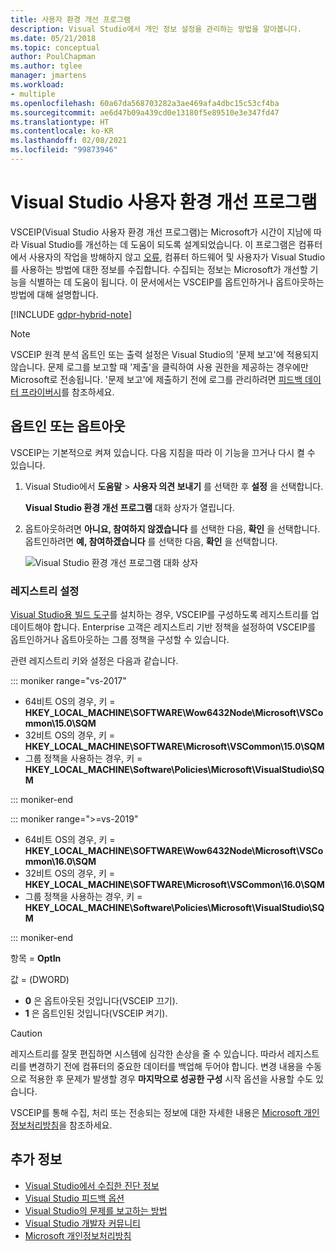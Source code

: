 ```yaml
---
title: 사용자 환경 개선 프로그램
description: Visual Studio에서 개인 정보 설정을 관리하는 방법을 알아봅니다.
ms.date: 05/21/2018
ms.topic: conceptual
author: PoulChapman
ms.author: tglee
manager: jmartens
ms.workload:
- multiple
ms.openlocfilehash: 60a67da568703282a3ae469afa4dbc15c53cf4ba
ms.sourcegitcommit: ae6d47b09a439cd0e13180f5e89510e3e347fd47
ms.translationtype: HT
ms.contentlocale: ko-KR
ms.lasthandoff: 02/08/2021
ms.locfileid: "99873946"
---
```

# <a name="visual-studio-customer-experience-improvement-program"></a>Visual Studio 사용자 환경 개선 프로그램

VSCEIP(Visual Studio 사용자 환경 개선 프로그램)는 Microsoft가 시간이 지남에 따라 Visual Studio를 개선하는 데 도움이 되도록 설계되었습니다. 이 프로그램은 컴퓨터에서 사용자의 작업을 방해하지 않고 [오류](../ide/diagnostic-data-collection.md), 컴퓨터 하드웨어 및 사용자가 Visual Studio를 사용하는 방법에 대한 정보를 수집합니다. 수집되는 정보는 Microsoft가 개선할 기능을 식별하는 데 도움이 됩니다. 이 문서에서는 VSCEIP를 옵트인하거나 옵트아웃하는 방법에 대해 설명합니다.

[!INCLUDE [gdpr-hybrid-note](../misc/includes/gdpr-hybrid-note.md)]
> [!NOTE]
> VSCEIP 원격 분석 옵트인 또는 출력 설정은 Visual Studio의 '문제 보고'에 적용되지 않습니다. 문제 로그를 보고할 때 '제출'을 클릭하여 사용 권한을 제공하는 경우에만 Microsoft로 전송됩니다. '문제 보고'에 제출하기 전에 로그를 관리하려면 [피드백 데이터 프라이버시](./developer-community-privacy.md)를 참조하세요.

## <a name="opt-in-or-out"></a>옵트인 또는 옵트아웃

VSCEIP는 기본적으로 켜져 있습니다. 다음 지침을 따라 이 기능을 끄거나 다시 켤 수 있습니다.

1. Visual Studio에서 **도움말** > **사용자 의견 보내기** 를 선택한 후 **설정** 을 선택합니다.

   **Visual Studio 환경 개선 프로그램** 대화 상자가 열립니다.

1. 옵트아웃하려면 **아니요, 참여하지 않겠습니다** 를 선택한 다음, **확인** 을 선택합니다. 옵트인하려면 **예, 참여하겠습니다** 를 선택한 다음, **확인** 을 선택합니다.

   ![Visual Studio 환경 개선 프로그램 대화 상자](media/experience-improvement-program.png)

### <a name="registry-settings"></a>레지스트리 설정

[Visual Studio용 빌드 도구](https://visualstudio.microsoft.com/downloads/#build-tools-for-visual-studio-2017)를 설치하는 경우, VSCEIP를 구성하도록 레지스트리를 업데이트해야 합니다. Enterprise 고객은 레지스트리 기반 정책을 설정하여 VSCEIP를 옵트인하거나 옵트아웃하는 그룹 정책을 구성할 수 있습니다.

관련 레지스트리 키와 설정은 다음과 같습니다.

::: moniker range="vs-2017"

- 64비트 OS의 경우, 키 = **HKEY_LOCAL_MACHINE\SOFTWARE\Wow6432Node\Microsoft\VSCommon\15.0\SQM**
- 32비트 OS의 경우, 키 = **HKEY_LOCAL_MACHINE\SOFTWARE\Microsoft\VSCommon\15.0\SQM**
- 그룹 정책을 사용하는 경우, 키 = **HKEY_LOCAL_MACHINE\Software\Policies\Microsoft\VisualStudio\SQM**

::: moniker-end

::: moniker range=">=vs-2019"

- 64비트 OS의 경우, 키 = **HKEY_LOCAL_MACHINE\SOFTWARE\Wow6432Node\Microsoft\VSCommon\16.0\SQM**
- 32비트 OS의 경우, 키 = **HKEY_LOCAL_MACHINE\SOFTWARE\Microsoft\VSCommon\16.0\SQM**
- 그룹 정책을 사용하는 경우, 키 = **HKEY_LOCAL_MACHINE\Software\Policies\Microsoft\VisualStudio\SQM**

::: moniker-end

항목 = **OptIn**

값 = (DWORD)

- **0** 은 옵트아웃된 것입니다(VSCEIP 끄기).
- **1** 은 옵트인된 것입니다(VSCEIP 켜기).

> [!CAUTION]
> 레지스트리를 잘못 편집하면 시스템에 심각한 손상을 줄 수 있습니다. 따라서 레지스트리를 변경하기 전에 컴퓨터의 중요한 데이터를 백업해 두어야 합니다. 변경 내용을 수동으로 적용한 후 문제가 발생할 경우 **마지막으로 성공한 구성** 시작 옵션을 사용할 수도 있습니다.

VSCEIP를 통해 수집, 처리 또는 전송되는 정보에 대한 자세한 내용은 [Microsoft 개인정보처리방침](https://privacy.microsoft.com/privacystatement)을 참조하세요.

## <a name="see-also"></a>추가 정보

* [Visual Studio에서 수집한 진단 정보](diagnostic-data-collection.md)
* [Visual Studio 피드백 옵션](../ide/feedback-options.md)
* [Visual Studio의 문제를 보고하는 방법](../ide/how-to-report-a-problem-with-visual-studio.md)
* [Visual Studio 개발자 커뮤니티](https://aka.ms/feedback/suggest?space=8)
* [Microsoft 개인정보처리방침](https://privacy.microsoft.com/privacystatement)
